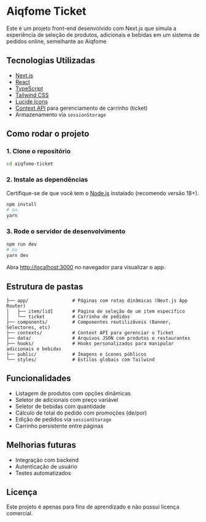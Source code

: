 # Aiqfome Ticket

Este é um projeto front-end desenvolvido com Next.js que simula a experiência de seleção de produtos, adicionais e bebidas em um sistema de pedidos online, semelhante ao Aiqfome

## Tecnologias Utilizadas

- [Next.js](https://nextjs.org/)
- [React](https://reactjs.org/)
- [TypeScript](https://www.typescriptlang.org/)
- [Tailwind CSS](https://tailwindcss.com/)
- [Lucide Icons](https://lucide.dev/)
- [Context API](https://reactjs.org/docs/context.html) para gerenciamento de carrinho (ticket)
- Armazenamento via `sessionStorage`

## Como rodar o projeto

### 1. Clone o repositório

```bash
cd aiqfome-ticket
```

### 2. Instale as dependências

Certifique-se de que você tem o [Node.js](https://nodejs.org/) instalado (recomendo versão 18+).

```bash
npm install
# ou
yarn
```

### 3. Rode o servidor de desenvolvimento

```bash
npm run dev
# ou
yarn dev
```

Abra [http://localhost:3000](http://localhost:3000) no navegador para visualizar o app.

## Estrutura de pastas

```
├── app/                # Páginas com rotas dinâmicas (Next.js App Router)
│   ├── item/[id]       # Página de seleção de um item específico
│   └── ticket          # Carrinho de pedidos
├── components/         # Componentes reutilizáveis (Banner, Selectores, etc)
├── contexts/           # Context API para gerenciar o Ticket
├── data/               # Arquivos JSON com produtos e restaurantes
├── hooks/              # Hooks personalizados para manipular adicionais e bebidas
├── public/             # Imagens e ícones públicos
└── styles/             # Estilos globais com Tailwind
```

## Funcionalidades

- Listagem de produtos com opções dinâmicas
- Seletor de adicionais com preço variável
- Seletor de bebidas com quantidade
- Cálculo de total do pedido com promoções (de/por)
- Edição de pedidos via `sessionStorage`
- Carrinho persistente entre páginas

## Melhorias futuras

- Integração com backend
- Autenticação de usuário
- Testes automatizados

## Licença

Este projeto é apenas para fins de aprendizado e não possui licença comercial.

